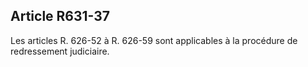 Article R631-37
----
Les articles R. 626-52 à R. 626-59 sont applicables à la procédure de
redressement judiciaire.
